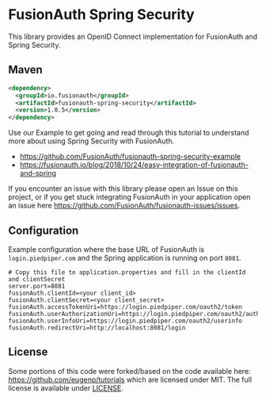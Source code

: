 FusionAuth Spring Security
====

This library provides an OpenID Connect implementation for FusionAuth and Spring Security.

## Maven 
```xml
<dependency>
  <groupId>io.fusionauth</groupId>
  <artifactId>fusionauth-spring-security</artifactId>
  <version>1.0.5</version>
</dependency>
```

Use our Example to get going and read through this tutorial to understand more about using Spring Security with FusionAuth. 
* https://github.com/FusionAuth/fusionauth-spring-security-example
* https://fusionauth.io/blog/2018/10/24/easy-integration-of-fusionauth-and-spring

If you encounter an issue with this library please open an Issue on this project, or if you get stuck integrating FusionAuth in your application open an issue here https://github.com/FusionAuth/fusionauth-issues/issues.

## Configuration

Example configuration where the base URL of FusionAuth is `login.piedpiper.com` and the Spring application is running on port `8081`.
```properties
# Copy this file to application.properties and fill in the clientId and clientSecret
server.port=8081
fusionAuth.clientId=<your client_id>
fusionAuth.clientSecret=<your client_secret>
fusionAuth.accessTokenUri=https://login.piedpiper.com/oauth2/token
fusionAuth.userAuthorizationUri=https://login.piedpiper.com/oauth2/authorize
fusionAuth.userInfoUri=https://login.piedpiper.com/oauth2/userinfo
fusionAuth.redirectUri=http://localhost:8081/login
```

License
----
Some portions of this code were forked/based on the code available here: https://github.com/eugenp/tutorials
which are licensed under MIT. The full license is available under [LICENSE](LICENSE).
